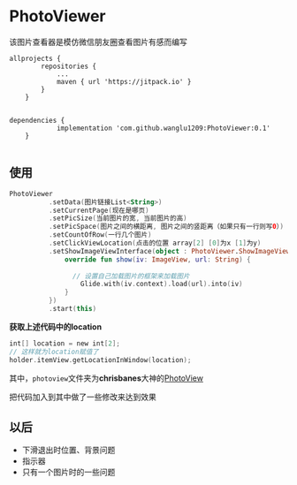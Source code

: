 # PhotoViewer

该图片查看器是模仿微信朋友圈查看图片有感而编写

```Gradle
allprojects {
		repositories {
			...
			maven { url 'https://jitpack.io' }
		}
	}
	
```

```Gradle
dependencies {
	        implementation 'com.github.wanglu1209:PhotoViewer:0.1'
	}
	
```

## 使用



```Kotlin
PhotoViewer
          .setData(图片链接List<String>)
          .setCurrentPage(现在是哪页)
          .setPicSize(当前图片的宽, 当前图片的高)
          .setPicSpace(图片之间的横距离, 图片之间的竖距离（如果只有一行则写0）)
          .setCountOfRow(一行几个图片)
          .setClickViewLocation(点击的位置 array[2] [0]为x [1]为y)
          .setShowImageViewInterface(object : PhotoViewer.ShowImageViewInterface {
              override fun show(iv: ImageView, url: String) {
               
                // 设置自己加载图片的框架来加载图片
                  Glide.with(iv.context).load(url).into(iv)
              }
          })
          .start(this)
```


**获取上述代码中的location**

```Kotlin
int[] location = new int[2];
// 这样就为location赋值了
holder.itemView.getLocationInWindow(location);
```

其中，`photoview`文件夹为**chrisbanes**大神的[PhotoView](https://github.com/chrisbanes/PhotoView)

把代码加入到其中做了一些修改来达到效果



## 以后

- 下滑退出时位置、背景问题
- 指示器
- 只有一个图片时的一些问题


